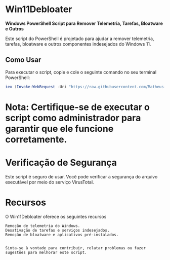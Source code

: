 # Win11Debloater
**Windows PowerShell Script para Remover Telemetria, Tarefas, Bloatware e Outros**

Este script do PowerShell é projetado para ajudar a remover telemetria, tarefas, bloatware e outros componentes indesejados do Windows 11.

## Como Usar
Para executar o script, copie e cole o seguinte comando no seu terminal PowerShell:

```powershell
iex (Invoke-WebRequest -Uri "https://raw.githubusercontent.com/Matheus-TestUser1/Win11Debloater/main/win11debloater.ps1").Content
```
 # Nota: Certifique-se de executar o script como administrador para garantir que ele funcione corretamente.
 
 # Verificação de Segurança

Este script é seguro de usar. Você pode verificar a segurança do arquivo executável por meio do serviço VirusTotal.

 # Recursos

O Win11Debloater oferece os seguintes recursos

    Remoção de telemetria do Windows.
    Desativação de tarefas e serviços indesejados.
    Remoção de bloatware e aplicativos pré-instalados.
    

    Sinta-se à vontade para contribuir, relatar problemas ou fazer sugestões para melhorar este script.
